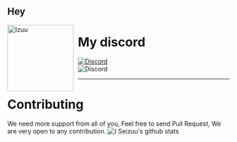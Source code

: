 ## Hey
<img width="150" height="150" align="left" style="float: left; margin: 0 10px 0 0;" alt="Izuu" src="https://static.zerochan.net/Yuudachi.%28Kantai.Collection%29.full.2056665.jpg">

# My discord
[![Discord](https://discordapp.com/api/guilds/272348156035989504/embed.png)](https://discord.gg/YmJEcFR) <br>
![Discord](https://discord.c99.nl/widget/theme-2/271576733168173057.png)

<hr>

# Contributing
We need more support from all of you, Feel free to send Pull Request, We are very open to any contribution.
![I Seizuu's github stats](https://github-readme-stats.vercel.app/api?username=VeguiIzumi&show_icons=true&theme=radical)
